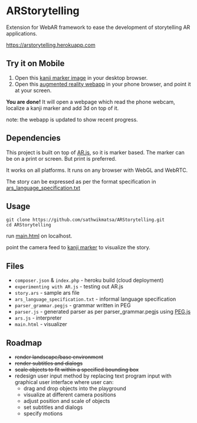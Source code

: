 # ARStorytelling
Extension for WebAR framework to ease the development of storytelling AR applications.

https://arstorytelling.herokuapp.com

## Try it on Mobile
1. Open this [kanji marker image](https://user-images.githubusercontent.com/30603669/51952745-b34a6100-245f-11e9-8da1-f7962c1972a5.png) in your desktop browser.
2. Open this [augmented reality webapp](https://arstorytelling.herokuapp.com) in your phone browser, and point it at your screen.

**You are done!** It will open a webpage which read the phone webcam, localize a kanji marker and add 3d on top of it.

note: the webapp is updated to show recent progress.

## Dependencies
This project is built on top of [AR.js](https://github.com/jeromeetienne/AR.js), so it is marker based. The marker can be on a print or screen. But print is preferred.

It works on all platforms. It runs on any browser with WebGL and WebRTC.

The story can be expressed as per the format specification in [ars_language_specification.txt](https://github.com/sathwikmatsa/ARStorytelling/blob/master/ars_language_specification.txt)

## Usage
```
git clone https://github.com/sathwikmatsa/ARStorytelling.git
cd ARStorytelling
```
run [main.html](https://github.com/sathwikmatsa/ARStorytelling/blob/master/main.html) on localhost.

point the camera feed to [kanji marker](https://user-images.githubusercontent.com/30603669/51952745-b34a6100-245f-11e9-8da1-f7962c1972a5.png) to visualize the story.

## Files
+ ```composer.json``` & ```index.php``` - heroku build (cloud deployment)
+ ```experimenting with AR.js``` - testing out AR.js
+ ```story.ars``` - sample ars file
+ ```ars_language_specification.txt``` - informal language specification
+ ```parser_grammar.pegjs``` - grammar written in PEG
+ ```parser.js``` - generated parser as per parser_grammar.pegjs using [PEG.js](https://pegjs.org/)
+ ```ars.js``` - interpreter
+ ```main.html``` - visualizer

## Roadmap
- ~~render landscape/base environment~~
- ~~render subtitles and dialogs~~
- ~~scale objects to fit within a specified bounding box~~
- redesign user input method by replacing text program input with graphical user interface where user can:
  + drag and drop objects into the playground
  + visualize at different camera positions
  + adjust position and scale of objects
  + set subtitles and dialogs
  + specify motions
